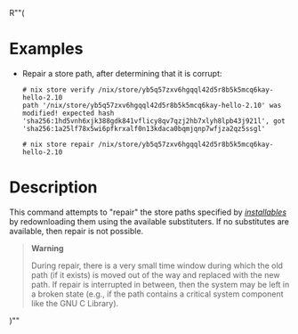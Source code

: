 R""(

# Examples

* Repair a store path, after determining that it is corrupt:

  ```console
  # nix store verify /nix/store/yb5q57zxv6hgqql42d5r8b5k5mcq6kay-hello-2.10
  path '/nix/store/yb5q57zxv6hgqql42d5r8b5k5mcq6kay-hello-2.10' was
  modified! expected hash
  'sha256:1hd5vnh6xjk388gdk841vflicy8qv7qzj2hb7xlyh8lpb43j921l', got
  'sha256:1a25lf78x5wi6pfkrxalf0n13kdaca0bqmjqnp7wfjza2qz5ssgl'

  # nix store repair /nix/store/yb5q57zxv6hgqql42d5r8b5k5mcq6kay-hello-2.10
  ```

# Description

This command attempts to "repair" the store paths specified by
[*installables*](./nix.md#installables) by redownloading them using the available
substituters. If no substitutes are available, then repair is not
possible.

> **Warning**
>
> During repair, there is a very small time window during which the old
> path (if it exists) is moved out of the way and replaced with the new
> path. If repair is interrupted in between, then the system may be left
> in a broken state (e.g., if the path contains a critical system
> component like the GNU C Library).

)""
